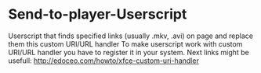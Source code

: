 # Send-to-player-Userscript
Userscript that finds specified links (usually .mkv, .avi) on page and replace them this custom URI/URL handler
To make userscript work with custom URI/URL handler you have to register it in your system. Next links might be usefull:
http://edoceo.com/howto/xfce-custom-uri-handler
